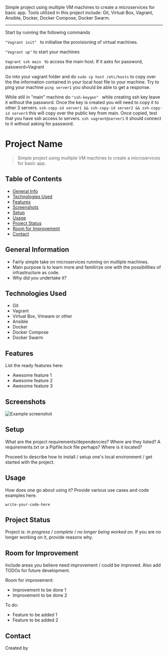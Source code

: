Simple project using multiple VM machines to create a microservices for basic app. 
Tools utilized in this project include: Git, Virtual Box, Vagrant, Ansible, Docker, Docker Compose, Docker Swarm.
<hr>

Start by running the following commands

```"Vagrant init" ``` to initialise the provisioning of virtual machines.

```"Vagrant up"``` to start your machines

```Vagrant ssh main ``` to access the main host. If it asks for password, password=Vagrant
<br>

Go into your vagrant folder and do ```sudo cp host /etc/hosts``` to copy over the the information contained in your local host file to your machine. 
Try to ping your machine ```ping server1``` you should be able to get a response.

While still in "main" machine do ```"ssh-keygen" ``` while creating ssh key leave it without the password.
Once the key is created you will need to copy it to other 3 servers.
```ssh-copy-id server1 && ssh-copy-id server2 && ssh-copy-id server3``` this will copy over the public key from main.
Once copied, test that you have ssh access to servers. ```ssh vagrant@server1``` it should connect to it without asking for password.


# Project Name
> Simple project using multiple VM machines to create a microservices for basic app.

## Table of Contents
* [General Info](#general-information)
* [Technologies Used](#technologies-used)
* [Features](#features)
* [Screenshots](#screenshots)
* [Setup](#setup)
* [Usage](#usage)
* [Project Status](#project-status)
* [Room for Improvement](#room-for-improvement)
* [Contact](#contact)


## General Information
- Fairly simple take on microservices running on multiple machines.
- Main purpose is to learn more and familirize one with the possibilities of infrastructure as code.
- Why did you undertake it?
<!-- You don't have to answer all the questions - just the ones relevant to your project. -->


## Technologies Used
- Git
- Vagrant
- Virtual Box, Vmware or other
- Ansible
- Docker 
- Docker Compose
- Docker Swarm


## Features
List the ready features here:
- Awesome feature 1
- Awesome feature 2
- Awesome feature 3


## Screenshots
![Example screenshot](./img/screenshot.png)
<!-- If you have screenshots you'd like to share, include them here. -->


## Setup
What are the project requirements/dependencies? Where are they listed? A requirements.txt or a Pipfile.lock file perhaps? Where is it located?

Proceed to describe how to install / setup one's local environment / get started with the project.


## Usage
How does one go about using it?
Provide various use cases and code examples here.

`write-your-code-here`


## Project Status
Project is: _in progress_ / _complete_ / _no longer being worked on_. If you are no longer working on it, provide reasons why.


## Room for Improvement
Include areas you believe need improvement / could be improved. Also add TODOs for future development.

Room for improvement:
- Improvement to be done 1
- Improvement to be done 2

To do:
- Feature to be added 1
- Feature to be added 2


## Contact
Created by

